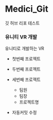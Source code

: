 # Medici_Git
깃 허브 리포 테스트


### 유니티 VR 개발

유니티로 개발하는 VR
- 첫번째 프로젝트
- 두번째 프로젝트
- 세번째 프로젝트
  - 팀원
  - 팀장
  - 프로젝트명

- 자동커밋 수정